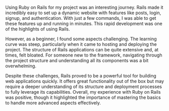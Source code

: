 Using Ruby on Rails for my project was an interesting journey. Rails made it incredibly easy to set up a dynamic website with features like posts, login, signup, and authentication. With just a few commands, I was able to get these features up and running in minutes. This rapid development was one of the highlights of using Rails.

However, as a beginner, I found some aspects challenging. The learning curve was steep, particularly when it came to hosting and deploying the project. The structure of Rails applications can be quite extensive and, at times, felt bloated. For someone new to the framework, navigating through the project structure and understanding all its components was a bit overwhelming.

Despite these challenges, Rails proved to be a powerful tool for building web applications quickly. It offers great functionality out of the box but may require a deeper understanding of its structure and deployment processes to fully leverage its capabilities. Overall, my experience with Ruby on Rails was positive, though it highlighted the importance of mastering the basics to handle more advanced aspects effectively.
